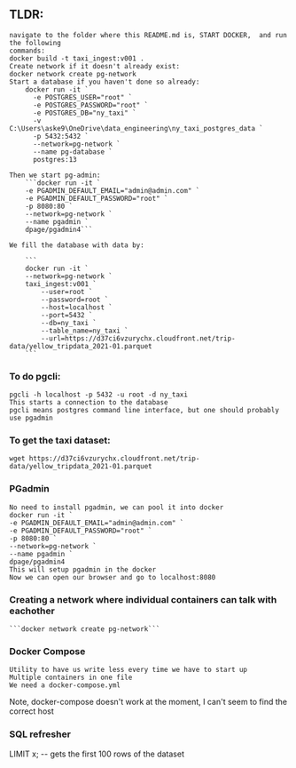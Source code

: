 ## TLDR:
    navigate to the folder where this README.md is, START DOCKER,  and run the following
    commands:
    docker build -t taxi_ingest:v001 .
    Create network if it doesn't already exist:
    docker network create pg-network
    Start a database if you haven't done so already:
        docker run -it `
          -e POSTGRES_USER="root" `
          -e POSTGRES_PASSWORD="root" `
          -e POSTGRES_DB="ny_taxi" `
          -v C:\Users\aske9\OneDrive\data_engineering\ny_taxi_postgres_data `
          -p 5432:5432 `
          --network=pg-network `
          --name pg-database `
          postgres:13

    Then we start pg-admin:
        ```docker run -it `
        -e PGADMIN_DEFAULT_EMAIL="admin@admin.com" `
        -e PGADMIN_DEFAULT_PASSWORD="root" `
        -p 8080:80 `
        --network=pg-network `
        --name pgadmin `
        dpage/pgadmin4```
    
    We fill the database with data by:
        
        ```
        docker run -it `
        --network=pg-network `
        taxi_ingest:v001 `
            --user=root `
            --password=root `
            --host=localhost `
            --port=5432 `
            --db=ny_taxi `
            --table_name=ny_taxi `
            --url=https://d37ci6vzurychx.cloudfront.net/trip-data/yellow_tripdata_2021-01.parquet
        ```


### To do pgcli:
    pgcli -h localhost -p 5432 -u root -d ny_taxi
    This starts a connection to the database
    pgcli means postgres command line interface, but one should probably use pgadmin

### To get the taxi dataset:
    wget https://d37ci6vzurychx.cloudfront.net/trip-data/yellow_tripdata_2021-01.parquet

### PGadmin
    No need to install pgadmin, we can pool it into docker
    docker run -it `
    -e PGADMIN_DEFAULT_EMAIL="admin@admin.com" `
    -e PGADMIN_DEFAULT_PASSWORD="root" `
    -p 8080:80 `
    --network=pg-network `
    --name pgadmin `
    dpage/pgadmin4
    This will setup pgadmin in the docker 
    Now we can open our browser and go to localhost:8080

### Creating a network where individual containers can talk with eachother
    ```docker network create pg-network```

### Docker Compose
    Utility to have us write less every time we have to start up
    Multiple containers in one file
    We need a docker-compose.yml

Note, docker-compose doesn't work at the moment, I can't seem to find the
correct host

### SQL refresher
LIMIT x;        -- gets the first 100 rows of the dataset
